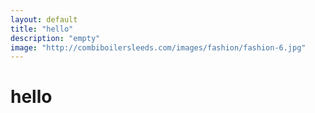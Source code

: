 ```yaml
---
layout: default
title: "hello"
description: "empty"
image: "http://combiboilersleeds.com/images/fashion/fashion-6.jpg"
---
```

# hello